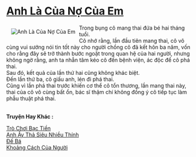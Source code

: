<a href="https://utruyen.com/anh-la-cua-no-cua-em/25408/" title="Anh Là Của Nợ Của Em"><h1>Anh Là Của Nợ Của Em</h1></a><div style="display:table"><img align="right" style="float: left; padding: 10px;" src="https://utruyen.com/images/story/200x260/anh-la-cua-no-cua-em.jpg" alt="Anh Là Của Nợ Của Em">Trong bụng cô mang thai đứa bé hai tháng tuổi.<br/>Cô nhớ rằng, lần đầu tiên mang thai, cô vô cùng vui sướng nói tin tốt này cho người chồng cô đã kết hôn ba năm, vốn cho rằng đây sẽ trở thành bước ngoặt trong quan hệ của hai người, nhưng không ngờ rằng, anh ta nhẫn tâm kéo cô đến bệnh viện, ác độc để cô phá thai.<br/>Sau đó, kết quả của lần thứ hai cũng không khác biệt.<br/>Đến lần thứ ba, cô giấu anh, lén đi phá thai.<br/>Cũng vì lần phá thai trước khiến cơ thể cô tổn thương, lần mang thai này, thai của cô vô cùng bất ổn, bác sĩ thậm chí không đồng ý cô tiếp tục làm phẫu thuật phá thai.</div><p><br><b>Truyện Hay Khác :</b></p><a href="https://utruyen.com/tro-choi-bac-tien/25438/" alt="Trò Chơi Bạc Tiền">Trò Chơi Bạc Tiền</a><br/><a href="https://github.com/mlquan/truyenhay/tree/master/truyenhay/24656/" alt="Anh Ấy Thả Siêu Nhiều Thính">Anh Ấy Thả Siêu Nhiều Thính</a><br/><a href="https://truyenhot2019.blogspot.com/2019/12/de-ba.html" alt="Đế Bá">Đế Bá</a><br/><a href="https://www.wattpad.com/story/212195650-kho%E1%BA%A3ng-c%C3%A1ch-c%E1%BB%A7a-ng%C6%B0%E1%BB%9Di" alt="Khoảng Cách Của Người">Khoảng Cách Của Người</a><br/>